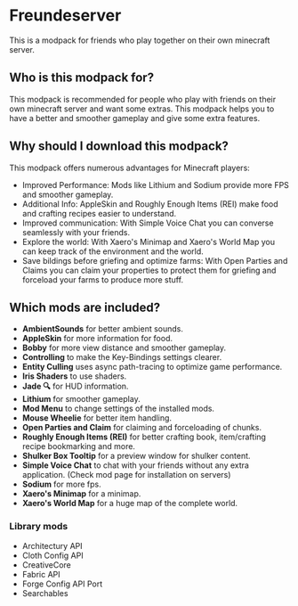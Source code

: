 <h1>Freundeserver</h1>
<p>This is a modpack for friends who play together on their own minecraft server.</p>

<h2>Who is this modpack for?</h2>
<p>This modpack is recommended for people who play with friends on their own minecraft server and want some extras. This modpack helps you to have a better and smoother gameplay and give some extra features.</p>

<h2>Why should I download this modpack?</h2>
<p>This modpack offers numerous advantages for Minecraft players:</p>
<ul>
<li>Improved Performance: Mods like Lithium and Sodium provide more FPS and smoother gameplay.</li>
<li>Additional Info: AppleSkin and Roughly Enough Items (REI) make food and crafting recipes easier to understand.</li>
<li>Improved communication: With Simple Voice Chat you can converse seamlessly with your friends.</li>
<li>Explore the world: With Xaero's Minimap and Xaero's World Map you can keep track of the environment and the world.</li>
<li>Save bildings before griefing and optimize farms: With Open Parties and Claims you can claim your properties  to protect them for griefing and forceload your farms to produce more stuff.</li>
</ul>

<h2>Which mods are included?</h2>
<ul>
<li><b>AmbientSounds</b> for better ambient sounds.</li>
<li><b>AppleSkin</b> for more information for food.</li>
<li><b>Bobby</b> for more view distance and smoother gameplay.</li>
<li><b>Controlling</b> to make the Key-Bindings settings clearer.</li>
<li><b>Entity Culling</b> uses async path-tracing to optimize game performance.</li>
<li><b>Iris Shaders</b> to use shaders.</li>
<li><b>Jade 🔍</b> for HUD information.</li>
<li><b>Lithium</b> for smoother gameplay.</li>
<li><b>Mod Menu</b> to change settings of the installed mods.</li>
<li><b>Mouse Wheelie</b> for better item handling.</li>
<li><b>Open Parties and Claim</b> for claiming and forceloading of chunks.</li>
<li><b>Roughly Enough Items (REI)</b> for better crafting book, item/crafting recipe bookmarking and more.</li>
<li><b>Shulker Box Tooltip</b> for a preview window for shulker content.</li>
<li><b>Simple Voice Chat</b> to chat with your friends without any extra application. (Check mod page for installation on servers)</li>
<li><b>Sodium</b> for more fps.</li>
<li><b>Xaero's Minimap</b> for a minimap.</li>
<li><b>Xaero's World Map</b> for a huge map of the complete world.</li>
</ul>

<h3>Library mods</h3>
<ul>
<li>Architectury API</li>
<li>Cloth Config API</li>
<li>CreativeCore</li>
<li>Fabric API</li>
<li>Forge Config API Port</li>
<li>Searchables</li>
</ul>
